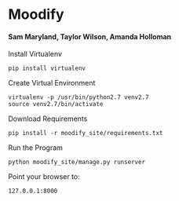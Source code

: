 # Moodify
#### Sam Maryland, Taylor Wilson, Amanda Holloman

Install Virtualenv

```
pip install virtualenv
```

Create Virtual Environment

```
virtualenv -p /usr/bin/python2.7 venv2.7
source venv2.7/bin/activate
```

Download Requirements

```
pip install -r moodify_site/requirements.txt
```

Run the Program

```
python moodify_site/manage.py runserver
```

Point your browser to:

```
127.0.0.1:8000
```